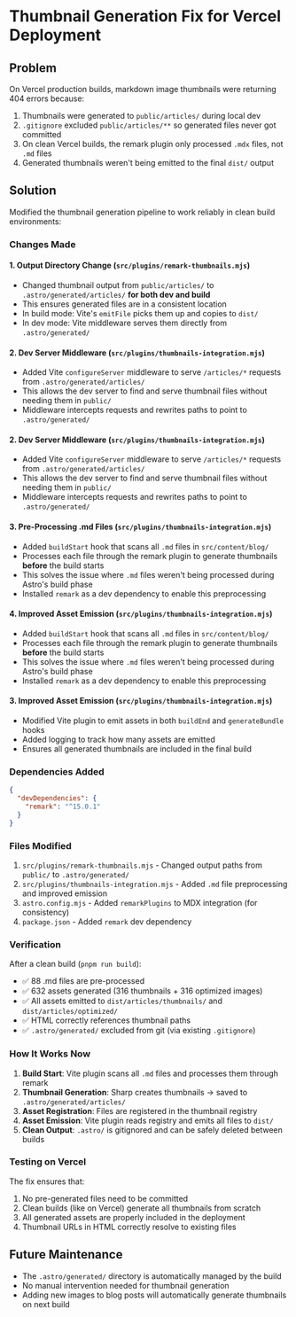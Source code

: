 # Thumbnail Generation Fix for Vercel Deployment

## Problem
On Vercel production builds, markdown image thumbnails were returning 404 errors because:
1. Thumbnails were generated to `public/articles/` during local dev
2. `.gitignore` excluded `public/articles/**` so generated files never got committed
3. On clean Vercel builds, the remark plugin only processed `.mdx` files, not `.md` files
4. Generated thumbnails weren't being emitted to the final `dist/` output

## Solution
Modified the thumbnail generation pipeline to work reliably in clean build environments:

### Changes Made

#### 1. **Output Directory Change** (`src/plugins/remark-thumbnails.mjs`)
- Changed thumbnail output from `public/articles/` to `.astro/generated/articles/` **for both dev and build**
- This ensures generated files are in a consistent location
- In build mode: Vite's `emitFile` picks them up and copies to `dist/`
- In dev mode: Vite middleware serves them directly from `.astro/generated/`

#### 2. **Dev Server Middleware** (`src/plugins/thumbnails-integration.mjs`)
- Added Vite `configureServer` middleware to serve `/articles/*` requests from `.astro/generated/articles/`
- This allows the dev server to find and serve thumbnail files without needing them in `public/`
- Middleware intercepts requests and rewrites paths to point to `.astro/generated/`

#### 2. **Dev Server Middleware** (`src/plugins/thumbnails-integration.mjs`)
- Added Vite `configureServer` middleware to serve `/articles/*` requests from `.astro/generated/articles/`
- This allows the dev server to find and serve thumbnail files without needing them in `public/`
- Middleware intercepts requests and rewrites paths to point to `.astro/generated/`

#### 3. **Pre-Processing .md Files** (`src/plugins/thumbnails-integration.mjs`)
- Added `buildStart` hook that scans all `.md` files in `src/content/blog/`
- Processes each file through the remark plugin to generate thumbnails **before** the build starts
- This solves the issue where `.md` files weren't being processed during Astro's build phase
- Installed `remark` as a dev dependency to enable this preprocessing

#### 4. **Improved Asset Emission** (`src/plugins/thumbnails-integration.mjs`)
- Added `buildStart` hook that scans all `.md` files in `src/content/blog/`
- Processes each file through the remark plugin to generate thumbnails **before** the build starts
- This solves the issue where `.md` files weren't being processed during Astro's build phase
- Installed `remark` as a dev dependency to enable this preprocessing

#### 3. **Improved Asset Emission** (`src/plugins/thumbnails-integration.mjs`)
- Modified Vite plugin to emit assets in both `buildEnd` and `generateBundle` hooks
- Added logging to track how many assets are emitted
- Ensures all generated thumbnails are included in the final build

### Dependencies Added
```json
{
  "devDependencies": {
    "remark": "^15.0.1"
  }
}
```

### Files Modified
1. `src/plugins/remark-thumbnails.mjs` - Changed output paths from `public/` to `.astro/generated/`
2. `src/plugins/thumbnails-integration.mjs` - Added `.md` file preprocessing and improved emission
3. `astro.config.mjs` - Added `remarkPlugins` to MDX integration (for consistency)
4. `package.json` - Added `remark` dev dependency

### Verification
After a clean build (`pnpm run build`):
- ✅ 88 .md files are pre-processed
- ✅ 632 assets generated (316 thumbnails + 316 optimized images)
- ✅ All assets emitted to `dist/articles/thumbnails/` and `dist/articles/optimized/`
- ✅ HTML correctly references thumbnail paths
- ✅ `.astro/generated/` excluded from git (via existing `.gitignore`)

### How It Works Now
1. **Build Start**: Vite plugin scans all `.md` files and processes them through remark
2. **Thumbnail Generation**: Sharp creates thumbnails → saved to `.astro/generated/articles/`
3. **Asset Registration**: Files are registered in the thumbnail registry
4. **Asset Emission**: Vite plugin reads registry and emits all files to `dist/`
5. **Clean Output**: `.astro/` is gitignored and can be safely deleted between builds

### Testing on Vercel
The fix ensures that:
1. No pre-generated files need to be committed
2. Clean builds (like on Vercel) generate all thumbnails from scratch  
3. All generated assets are properly included in the deployment
4. Thumbnail URLs in HTML correctly resolve to existing files

## Future Maintenance
- The `.astro/generated/` directory is automatically managed by the build
- No manual intervention needed for thumbnail generation
- Adding new images to blog posts will automatically generate thumbnails on next build
